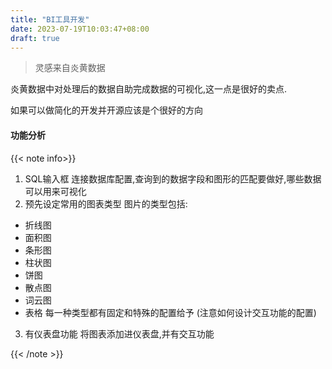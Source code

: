 ```yaml
---
title: "BI工具开发"
date: 2023-07-19T10:03:47+08:00
draft: true
---
```


> 灵感来自炎黄数据

炎黄数据中对处理后的数据自助完成数据的可视化,这一点是很好的卖点.

如果可以做简化的开发并开源应该是个很好的方向

#### 功能分析

{{< note info>}}

1. SQL输入框
连接数据库配置,查询到的数据字段和图形的匹配要做好,哪些数据可以用来可视化
2. 预先设定常用的图表类型
图片的类型包括: 
- 折线图
- 面积图
- 条形图
- 柱状图
- 饼图
- 散点图
- 词云图
- 表格
每一种类型都有固定和特殊的配置给予
(注意如何设计交互功能的配置)
3. 有仪表盘功能
将图表添加进仪表盘,并有交互功能

{{< /note >}}

